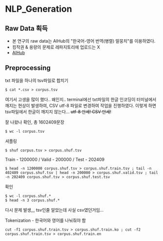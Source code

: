 # NLP_Generation

## Raw Data 획득

- 본 연구의 raw data는 AIHub의 "한국어-영어 번역(병렬) 말뭉치"를 이용하였다.
- 킹작권 & 용량의 문제로 레파지토리에 업로드는 X
- [AIHub](https://aihub.or.kr/aidata/87)

## Preprocessing

txt 파일을 하나의 tsv파일로 합치기

```
$ cat *.csv > corpus.tsv
```

여기서 고생을 많이 했다.. 왜인지.. terminal에선 txt파일의 한글 인코딩이 터미널에서 깨지는 현상이 발생하여, CSV utf-8 파일로 변경하여 작업을 진행하였다.
이렇게 하면 tsv파일에서 한글이 깨지지 않는다...
~~utf-8 만세! CSV 만세!~~

잘 나왔나 확인, 총 1602409문장

```
$ wc -l corpus.tsv
```

셔플링

```
$ shuf corpus.tsv > corpus.shuf.tsv
```

Train - 1200000 / Valid - 200000 / Test - 202409

```
$ head -n 1200000 corpus.shuf.tsv > corpus.shuf.train.tsv ; tail -n 402409 corpus.shuf.tsv | head -n 200000 > corpus.shuf.valid.tsv ; tail -n 202409 corpus.shuf.tsv > corpus.shuf.test.tsv
```

확인

```
$ wc -l corpus.shuf.*
$ head -n 3 corpus.shuf.*
```

다시 문제 발생,,, tsv인줄 알았는데 사실 csv였던거임...

Tokenization - 한국어와 영어를 나눠줘야 함

```
cut -f1 corpus.shuf.train.tsv > corpus.shuf.train.ko ; cut -f2 corpus.shuf.train.tsv > corpus.shuf.train.en
```
